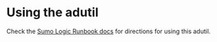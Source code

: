 # Using the adutil

Check the [Sumo Logic Runbook docs](https://docs.dv.nyt.net/monitoring/sumologic/runbook/#using-the-dv-sumologic-adutil-for-sumo-logic-role-management) for directions for using this adutil.
